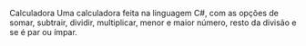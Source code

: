 Calculadora
Uma calculadora feita na linguagem C#, com as opções de somar, subtrair, dividir, multiplicar, menor e maior número, resto da divisão e se é par ou ímpar.
